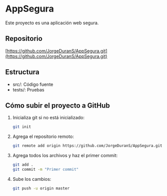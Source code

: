 # AppSegura

Este proyecto es una aplicación web segura.

## Repositorio

[https://github.com/JorgeDuranS/AppSegura.git](https://github.com/JorgeDuranS/AppSegura.git)

## Estructura
- src/: Código fuente
- tests/: Pruebas

## Cómo subir el proyecto a GitHub

1. Inicializa git si no está inicializado:
   ```sh
   git init
   ```
2. Agrega el repositorio remoto:
   ```sh
   git remote add origin https://github.com/JorgeDuranS/AppSegura.git
   ```
3. Agrega todos los archivos y haz el primer commit:
   ```sh
   git add .
   git commit -m "Primer commit"
   ```
4. Sube los cambios:
   ```sh
   git push -u origin master
   ```
